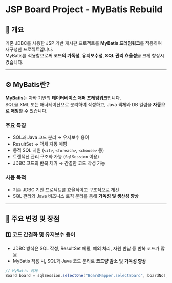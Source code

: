 # JSP Board Project - MyBatis Rebuild

## 🧩 개요
기존 JDBC를 사용한 JSP 기반 게시판 프로젝트를 **MyBatis 프레임워크**를 적용하여 재구성한 프로젝트입니다.  
MyBatis를 적용함으로써 **코드의 가독성**, **유지보수성**, **SQL 관리 효율성**을 크게 향상시켰습니다.

---

## ⚙️ MyBatis란?

**MyBatis**는 자바 기반의 **데이터베이스 매퍼 프레임워크**입니다.  
SQL을 XML 또는 애너테이션으로 분리하여 작성하고, Java 객체와 DB 컬럼을 **자동으로 매핑**할 수 있습니다.

### 주요 특징
- SQL과 Java 코드 분리 → 유지보수 용이  
- ResultSet → 객체 자동 매핑  
- 동적 SQL 지원 (`<if>`, `<foreach>`, `<choose>` 등)  
- 트랜잭션 관리 구조화 가능 (`SqlSession` 이용)  
- JDBC 코드의 반복 제거 → 간결한 코드 작성 가능  

### 사용 목적
- 기존 JDBC 기반 프로젝트를 효율적이고 구조적으로 개선  
- SQL 관리와 Java 비즈니스 로직 분리를 통해 **가독성 및 생산성 향상**

---

## 🚀 주요 변경 및 장점

### 1️⃣ 코드 간결화 및 유지보수 용이
- JDBC 방식은 SQL 작성, ResultSet 매핑, 예외 처리, 자원 반납 등 반복 코드가 많음  
- MyBatis 적용 시, SQL과 Java 코드 분리로 **코드량 감소** 및 **가독성 향상**

```java
// MyBatis 예제
Board board = sqlSession.selectOne("BoardMapper.selectBoard", boardNo);
